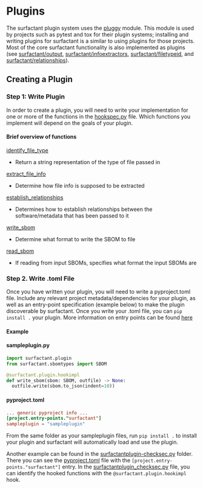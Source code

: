 # Plugins

The surfactant plugin system uses the [pluggy](https://pluggy.readthedocs.io/en/stable) module. This module is used by projects such as pytest and tox for their plugin systems; installing and writing plugins for surfactant is a similar to using plugins for those projects. Most of the core surfactant functionality is also implemented as plugins (see [surfactant/output](surfactant/output), [surfactant/infoextractors](surfactant/infoextractors), [surfactant/filetypeid](surfactant/filetypeid), and [surfactant/relationships](surfactant/relationships)).

## Creating a Plugin

### Step 1: Write Plugin

In order to create a plugin, you will need to write your implementation for one or more of the functions in the [hookspec.py](surfactant/plugin/hookspecs.py) file. Which functions you implement will depend on the goals of your plugin.

#### Brief overview of functions
[identify_file_type](surfactant/plugin/hookspecs.py#L15)
- Return a string representation of the type of file passed in

[extract_file_info](surfactant/plugin/hookspecs.py#L29)
- Determine how file info is supposed to be extracted

[establish_relationships](surfactant/plugin/hookspecs.py#L47)
- Determines how to establish relationships between the software/metadata that has been passed to it

[write_sbom](surfactant/plugin/hookspecs.py#L70)
- Determine what format to write the SBOM to file

[read_sbom](surfactant/plugin/hookspecs.py#L80)
- If reading from input SBOMs, specifies what format the input SBOMs are

### Step 2. Write .toml File

Once you have written your plugin, you will need to write a pyproject.toml file. Include any relevant project metadata/dependencies for your plugin, as well as an entry-point specification (example below) to make the plugin discoverable by surfactant. Once you write your .toml file, you can `pip install .` your plugin.
More information on entry points can be found [here](https://setuptools.pypa.io/en/latest/userguide/entry_point.html#entry-points-syntax)

#### Example

#### sampleplugin.py
```python
import surfactant.plugin
from surfactant.sbomtypes import SBOM

@surfactant.plugin.hookimpl
def write_sbom(sbom: SBOM, outfile) -> None:
  outfile.write(sbom.to_json(indent=10))
```
#### pyproject.toml
```toml
... generic pyproject info ...
[project.entry-points."surfactant"]
sampleplugin = "sampleplugin"
```
From the same folder as your sampleplugin files, run `pip install .` to install your plugin and surfactant will automatically load and use the plugin.

Another example can be found in the [surfactantplugin-checksec.py](surfactantplugin-checksec.py) folder. There you can see the [pyproject.toml](surfactantplugin-checksec.py/pyproject.toml) file with the `[project.entry-points."surfactant"]` entry. In the [surfactantplugin_checksec.py](surfactantplugin-checksec.py/surfactantplugin_checksec.py) file, you can identify the hooked functions with the `@surfactant.plugin.hookimpl` hook.
